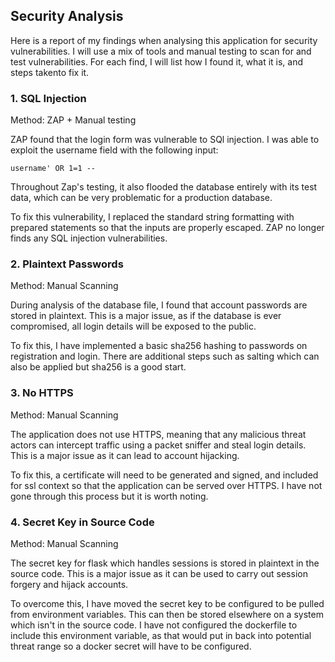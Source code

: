 ## Security Analysis

Here is a report of my findings when analysing this application for security vulnerabilities. I will use a mix of tools and manual testing to scan for and test vulnerabilities. For each find, I will list how I found it, what it is, and steps takento fix it.


### 1. SQL Injection

Method: ZAP + Manual testing

ZAP found that the login form was vulnerable to SQl injection. I was able to exploit the username field with the following input:
```
username' OR 1=1 --
```
Throughout Zap's testing, it also flooded the database entirely with its test data, which can be very problematic for a production database.

To fix this vulnerability, I replaced the standard string formatting with prepared statements so that the inputs are properly escaped. ZAP no longer finds any SQL injection vulnerabilities.

### 2. Plaintext Passwords

Method: Manual Scanning

During analysis of the database file, I found that account passwords are stored in plaintext. This is a major issue, as if the database is ever compromised, all login details will be exposed to the public.

To fix this, I have implemented a basic sha256 hashing to passwords on registration and login. There are additional steps such as salting which can also be applied but sha256 is a good start.

### 3. No HTTPS

Method: Manual Scanning

The application does not use HTTPS, meaning that any malicious threat actors can intercept traffic using a packet sniffer and steal login details. This is a major issue as it can lead to account hijacking.

To fix this, a certificate will need to be generated and signed, and included for ssl context so that the application can be served over HTTPS. I have not gone through this process but it is worth noting.

### 4. Secret Key in Source Code

Method: Manual Scanning

The secret key for flask which handles sessions is stored in plaintext in the source code. This is a major issue as it can be used to carry out session forgery and hijack accounts.

To overcome this, I have moved the secret key to be configured to be pulled from environment variables. This can then be stored elsewhere on a system which isn't in the source code. I have not configured the dockerfile to include this environment variable, as that would put in back into potential threat range so a docker secret will have to be configured.
